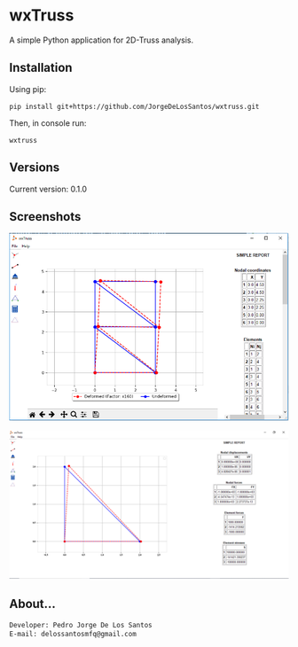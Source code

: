 # wxTruss

A simple Python application for 2D-Truss analysis.

## Installation

Using pip:

```
pip install git+https://github.com/JorgeDeLosSantos/wxtruss.git
```

Then, in console run:

```
wxtruss
```

## Versions

Current version: 0.1.0

## Screenshots

![](/wxtruss/img/screen_02.PNG)

![](wxtruss/img/screen.PNG)


## About...

```
Developer: Pedro Jorge De Los Santos
E-mail: delossantosmfq@gmail.com
```
